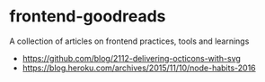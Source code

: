 # frontend-goodreads
A collection of articles on frontend practices, tools and learnings

* https://github.com/blog/2112-delivering-octicons-with-svg
* https://blog.heroku.com/archives/2015/11/10/node-habits-2016
